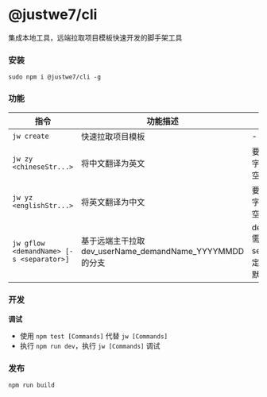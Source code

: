 # @justwe7/cli
集成本地工具，远端拉取项目模板快速开发的脚手架工具

### 安装
`sudo npm i @justwe7/cli -g`

### 功能
| 指令                                     | 功能描述                                               | 参数说明                                               |
| ---------------------------------------- | ------------------------------------------------------ | ------------------------------------------------------ |
| `jw create`                              | 快速拉取项目模板                                       | -                                                      |
| `jw zy <chineseStr...>`                  | 将中文翻译为英文                                       | 要翻译的中文字符串，支持空格连接                       |
| `jw yz <englishStr...>`                  | 将英文翻译为中文                                       | 要翻译的英文字符串，支持空格连接                       |
| `jw gflow <demandName> [-s <separator>]` | 基于远端主干拉取dev_userName_demandName_YYYYMMDD的分支 | demandName需求名称，separator为指定的分隔符，默认为`_` |
### 开发

**调试**

- 使用 `npm test [Commands]` 代替 `jw [Commands]`
- 执行 `npm run dev`，执行 `jw [Commands]` 调试

### 发布
`npm run build`
